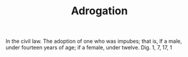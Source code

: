 ---
title: Adrogation
letter: A
permalink: "/definitions/adrogation.html"
body: In the civil law. The adoption of one who was impubes; that is, lf a male, under
  fourteen years of age; if a female, under twelve. Dig. 1, 7, 17, 1
published_at: '2018-07-07'
layout: post
---